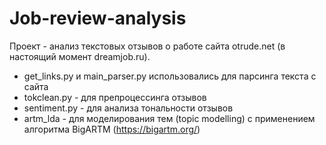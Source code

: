 # Job-review-analysis

Проект - анализ текстовых отзывов о работе сайта otrude.net (в настоящий момент dreamjob.ru). 

- get_links.py и main_parser.py использовались для парсинга текста с сайта
- tokclean.py - для препроцессинга отзывов
- sentiment.py - для анализа тональности отзывов
- artm_lda - для моделирования тем (topic modelling) с применением алгоритма BigARTM (https://bigartm.org/)
